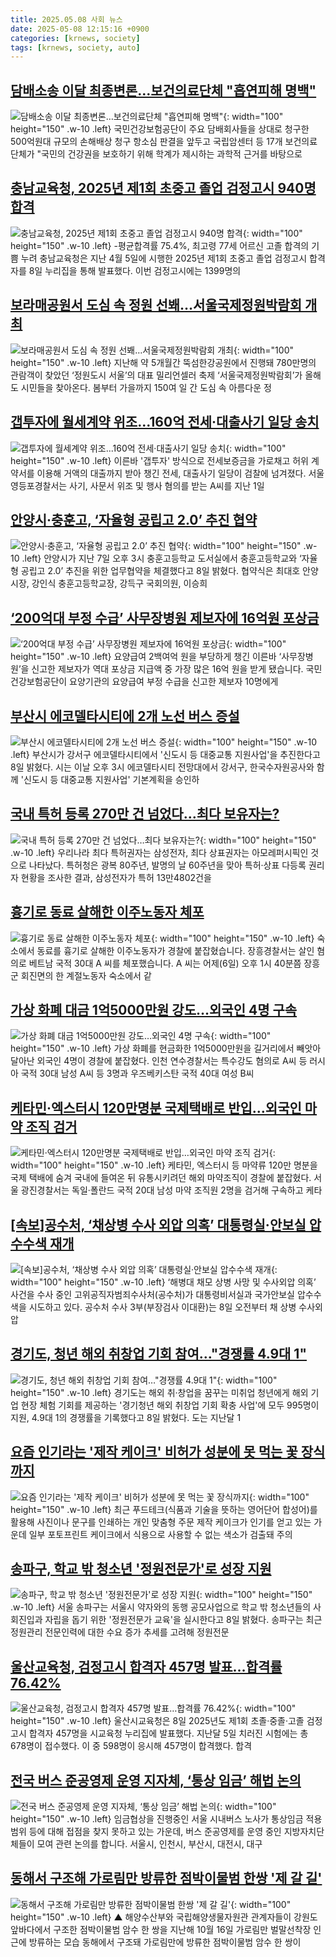 ```yaml
---
title: 2025.05.08 사회 뉴스
date: 2025-05-08 12:15:16 +0900
categories: [krnews, society]
tags: [krnews, society, auto]
---
```

## [담배소송 이달 최종변론…보건의료단체 "흡연피해 명백"](https://n.news.naver.com/mnews/article/003/0013228454)

![담배소송 이달 최종변론…보건의료단체 "흡연피해 명백"](https://mimgnews.pstatic.net/image/origin/003/2025/05/08/13228454.jpg?type=nf220_150){: width="100" height="150" .w-10 .left}
국민건강보험공단이 주요 담배회사들을 상대로 청구한 500억원대 규모의 손해배상 청구 항소심 판결을 앞두고 국립암센터 등 17개 보건의료 단체가 "국민의 건강권을 보호하기 위해 학계가 제시하는 과학적 근거를 바탕으로

## [충남교육청, 2025년 제1회 초중고 졸업 검정고시 940명 합격](https://n.news.naver.com/mnews/article/656/0000131284)

![충남교육청, 2025년 제1회 초중고 졸업 검정고시 940명 합격](https://mimgnews.pstatic.net/image/origin/656/2025/05/08/131284.jpg?type=nf220_150){: width="100" height="150" .w-10 .left}
-평균합격률 75.4%, 최고령 77세 어르신 고졸 합격의 기쁨 누려 충남교육청은 지난 4월 5일에 시행한 2025년 제1회 초중고 졸업 검정고시 합격자를 8일 누리집을 통해 발표했다. 이번 검정고시에는 1399명의

## [보라매공원서 도심 속 정원 선봬…서울국제정원박람회 개최](https://n.news.naver.com/mnews/article/018/0006007629)

![보라매공원서 도심 속 정원 선봬…서울국제정원박람회 개최](https://mimgnews.pstatic.net/image/origin/018/2025/05/08/6007629.jpg?type=nf220_150){: width="100" height="150" .w-10 .left}
지난해 약 5개월간 뚝섬한강공원에서 진행돼 780만명의 관람객이 찾았던 ‘정원도시 서울’의 대표 밀리언셀러 축제 ‘서울국제정원박람회’가 올해도 시민들을 찾아온다. 봄부터 가을까지 150여 일 간 도심 속 아름다운 정

## [갭투자에 월세계약 위조...160억 전세·대출사기 일당 송치](https://n.news.naver.com/mnews/article/014/0005346386)

![갭투자에 월세계약 위조...160억 전세·대출사기 일당 송치](https://mimgnews.pstatic.net/image/origin/014/2025/05/08/5346386.jpg?type=nf220_150){: width="100" height="150" .w-10 .left}
이른바 '갭투자' 방식으로 전세보증금을 가로채고 허위 계약서를 이용해 거액의 대출까지 받아 챙긴 전세, 대출사기 일당이 검찰에 넘겨졌다. 서울 영등포경찰서는 사기, 사문서 위조 및 행사 혐의를 받는 A씨를 지난 1일

## [안양시·충훈고, ‘자율형 공립고 2.0’ 추진 협약](https://n.news.naver.com/mnews/article/016/0002468134)

![안양시·충훈고, ‘자율형 공립고 2.0’ 추진 협약](https://mimgnews.pstatic.net/image/origin/016/2025/05/08/2468134.jpg?type=nf220_150){: width="100" height="150" .w-10 .left}
안양시가 지난 7일 오후 3시 충훈고등학교 도서실에서 충훈고등학교와 ‘자율형 공립고 2.0’ 추진을 위한 업무협약을 체결했다고 8일 밝혔다. 협약식은 최대호 안양시장, 강인식 충훈고등학교장, 강득구 국회의원, 이승희

## [‘200억대 부정 수급’ 사무장병원 제보자에 16억원 포상금](https://n.news.naver.com/mnews/article/056/0011947001)

![‘200억대 부정 수급’ 사무장병원 제보자에 16억원 포상금](https://mimgnews.pstatic.net/image/origin/056/2025/05/08/11947001.jpg?type=nf220_150){: width="100" height="150" .w-10 .left}
요양급여 2백여억 원을 부당하게 챙긴 이른바 ‘사무장병원’을 신고한 제보자가 역대 포상금 지급액 중 가장 많은 16억 원을 받게 됐습니다. 국민건강보험공단이 요양기관의 요양급여 부정 수급을 신고한 제보자 10명에게

## [부산시 에코델타시티에 2개 노선 버스 증설](https://n.news.naver.com/mnews/article/421/0008236533)

![부산시 에코델타시티에 2개 노선 버스 증설](https://mimgnews.pstatic.net/image/origin/421/2025/05/08/8236533.jpg?type=nf220_150){: width="100" height="150" .w-10 .left}
부산시가 강서구 에코델타시티에서 '신도시 등 대중교통 지원사업'을 추진한다고 8일 밝혔다. 시는 이날 오후 3시 에코델타시티 전망대에서 강서구, 한국수자원공사와 함께 '신도시 등 대중교통 지원사업' 기본계획을 승인하

## [국내 특허 등록 270만 건 넘었다…최다 보유자는?](https://n.news.naver.com/mnews/article/020/0003633630)

![국내 특허 등록 270만 건 넘었다…최다 보유자는?](https://mimgnews.pstatic.net/image/origin/020/2025/05/08/3633630.jpg?type=nf220_150){: width="100" height="150" .w-10 .left}
우리나라 최다 특허권자는 삼성전자, 최다 상표권자는 아모레퍼시픽인 것으로 나타났다. 특허청은 광복 80주년, 발명의 날 60주년을 맞아 특허·상표 다등록 권리자 현황을 조사한 결과, 삼성전자가 특허 13만4802건을

## [흉기로 동료 살해한 이주노동자 체포](https://n.news.naver.com/mnews/article/056/0011946728)

![흉기로 동료 살해한 이주노동자 체포](https://mimgnews.pstatic.net/image/origin/056/2025/05/07/11946728.jpg?type=nf220_150){: width="100" height="150" .w-10 .left}
숙소에서 동료를 흉기로 살해한 이주노동자가 경찰에 붙잡혔습니다. 장흥경찰서는 살인 혐의로 베트남 국적 30대 A 씨를 체포했습니다. A 씨는 어제(6일) 오후 1시 40분쯤 장흥군 회진면의 한 계절노동자 숙소에서 같

## [가상 화폐 대금 1억5000만원 강도…외국인 4명 구속](https://n.news.naver.com/mnews/article/023/0003903915)

![가상 화폐 대금 1억5000만원 강도…외국인 4명 구속](https://mimgnews.pstatic.net/image/origin/023/2025/05/08/3903915.jpg?type=nf220_150){: width="100" height="150" .w-10 .left}
가상 화폐를 현금화한 1억5000만원을 길거리에서 빼앗아 달아난 외국인 4명이 경찰에 붙잡혔다. 인천 연수경찰서는 특수강도 혐의로 A씨 등 러시아 국적 30대 남성 A씨 등 3명과 우즈베키스탄 국적 40대 여성 B씨

## [케타민·엑스터시 120만명분 국제택배로 반입…외국인 마약 조직 검거](https://n.news.naver.com/mnews/article/421/0008237098)

![케타민·엑스터시 120만명분 국제택배로 반입…외국인 마약 조직 검거](https://mimgnews.pstatic.net/image/origin/421/2025/05/08/8237098.jpg?type=nf220_150){: width="100" height="150" .w-10 .left}
케타민, 엑스터시 등 마약류 120만 명분을 국제 택배에 숨겨 국내에 들여온 뒤 유통시키려던 해외 마약조직이 경찰에 붙잡혔다. 서울 광진경찰서는 독일·폴란드 국적 20대 남성 마약 조직원 2명을 검거해 구속하고 케타

## [[속보]공수처, ‘채상병 수사 외압 의혹’ 대통령실·안보실 압수수색 재개](https://n.news.naver.com/mnews/article/032/0003368166)

![[속보]공수처, ‘채상병 수사 외압 의혹’ 대통령실·안보실 압수수색 재개](https://mimgnews.pstatic.net/image/origin/032/2025/05/08/3368166.jpg?type=nf220_150){: width="100" height="150" .w-10 .left}
‘해병대 채모 상병 사망 및 수사외압 의혹’ 사건을 수사 중인 고위공직자범죄수사처(공수처)가 대통령비서실과 국가안보실 압수수색을 시도하고 있다. 공수처 수사 3부(부장검사 이대환)는 8일 오전부터 채 상병 수사외압

## [경기도, 청년 해외 취창업 기회 참여…"경쟁률 4.9대 1"](https://n.news.naver.com/mnews/article/003/0013227919)

![경기도, 청년 해외 취창업 기회 참여…"경쟁률 4.9대 1"](https://mimgnews.pstatic.net/image/origin/003/2025/05/08/13227919.jpg?type=nf220_150){: width="100" height="150" .w-10 .left}
경기도는 해외 취·창업을 꿈꾸는 미취업 청년에게 해외 기업 현장 체험 기회를 제공하는 '경기청년 해외 취창업 기회 확충 사업'에 모두 995명이 지원, 4.9대 1의 경쟁률을 기록했다고 8일 밝혔다. 도는 지난달 1

## [요즘 인기라는 '제작 케이크' 비허가 성분에 못 먹는 꽃 장식까지](https://n.news.naver.com/mnews/article/277/0005588512)

![요즘 인기라는 '제작 케이크' 비허가 성분에 못 먹는 꽃 장식까지](https://mimgnews.pstatic.net/image/origin/277/2025/05/07/5588512.jpg?type=nf220_150){: width="100" height="150" .w-10 .left}
최근 푸드테크(식품과 기술을 뜻하는 영어단어 합성어)를 활용해 사진이나 문구를 인쇄하는 개인 맞춤형 주문 제작 케이크가 인기를 얻고 있는 가운데 일부 포토프린트 케이크에서 식용으로 사용할 수 없는 색소가 검출돼 주의

## [송파구, 학교 밖 청소년 '정원전문가'로 성장 지원](https://n.news.naver.com/mnews/article/008/0005190838)

![송파구, 학교 밖 청소년 '정원전문가'로 성장 지원](https://mimgnews.pstatic.net/image/origin/008/2025/05/08/5190838.jpg?type=nf220_150){: width="100" height="150" .w-10 .left}
서울 송파구는 서울시 약자와의 동행 공모사업으로 학교 밖 청소년들의 사회진입과 자립을 돕기 위한 '정원전문가 교육'을 실시한다고 8일 밝혔다. 송파구는 최근 정원관리 전문인력에 대한 수요 증가 추세를 고려해 정원전문

## [울산교육청, 검정고시 합격자 457명 발표…합격률 76.42%](https://n.news.naver.com/mnews/article/421/0008236926)

![울산교육청, 검정고시 합격자 457명 발표…합격률 76.42%](https://mimgnews.pstatic.net/image/origin/421/2025/05/08/8236926.jpg?type=nf220_150){: width="100" height="150" .w-10 .left}
울산시교육청은 8일 2025년도 제1회 초졸·중졸·고졸 검정고시 합격자 457명을 시교육청 누리집에 발표했다. 지난달 5일 치러진 시험에는 총 678명이 접수했다. 이 중 598명이 응시해 457명이 합격했다. 합격

## [전국 버스 준공영제 운영 지자체, ‘통상 임금’ 해법 논의](https://n.news.naver.com/mnews/article/056/0011946232)

![전국 버스 준공영제 운영 지자체, ‘통상 임금’ 해법 논의](https://mimgnews.pstatic.net/image/origin/056/2025/05/07/11946232.jpg?type=nf220_150){: width="100" height="150" .w-10 .left}
임금협상을 진행중인 서울 시내버스 노사가 통상임금 적용 범위 등에 대해 접점을 찾지 못하고 있는 가운데, 버스 준공영제를 운영 중인 지방자치단체들이 모여 관련 논의를 합니다. 서울시, 인천시, 부산시, 대전시, 대구

## [동해서 구조해 가로림만 방류한 점박이물범 한쌍 '제 갈 길'](https://n.news.naver.com/mnews/article/055/0001256036)

![동해서 구조해 가로림만 방류한 점박이물범 한쌍 '제 갈 길'](https://mimgnews.pstatic.net/image/origin/055/2025/05/08/1256036.jpg?type=nf220_150){: width="100" height="150" .w-10 .left}
▲ 해양수산부와 국립해양생물자원관 관계자들이 강원도 앞바다에서 구조한 점박이물범 암수 한 쌍을 지난해 10월 16일 가로림만 벌말선착장 인근에 방류하는 모습 동해에서 구조돼 가로림만에 방류한 점박이물범 암수 한 쌍이

